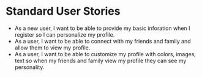 # Standard User Stories

* As a new user, I want to be able to provide my basic inforation when I register so I can personalize my profile.
* As a user, I want to be able to connect with my friends and family and allow them to view my profile.
* As a user, I want to be able to customize my profile with colors, images, text so when my friends and family view my profile they can see my personality.